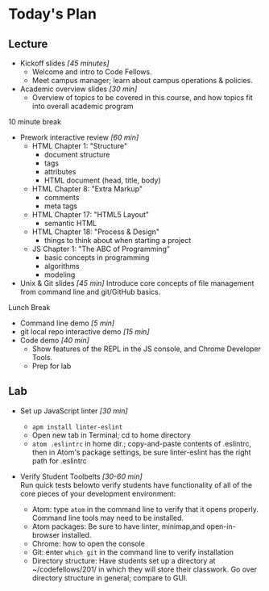 # Today's Plan

## Lecture
- Kickoff slides *[45 minutes]*
  - Welcome and intro to Code Fellows.
  - Meet campus manager; learn about campus operations &amp; policies.
- Academic overview slides *[30 min]*
  - Overview of topics to be covered in this course, and how topics fit into overall academic program

10 minute break

- Prework interactive review *[60 min]*
  - HTML Chapter 1: "Structure"
    - document structure
    - tags
    - attributes
    - HTML document (head, title, body)
  - HTML Chapter 8: "Extra Markup"
    - comments
    - meta tags
  - HTML Chapter 17: "HTML5 Layout"
    - semantic HTML
  - HTML Chapter 18: "Process & Design"
    - things to think about when starting a project
  - JS Chapter 1: "The ABC of Programming"
    - basic concepts in programming
    - algorithms
    - modeling
- Unix & Git slides *[45 min]*
  Introduce core concepts of file management from command line and git/GitHub basics.

Lunch Break

- Command line demo *[5 min]*
- git local repo interactive demo *[15 min]*
- Code demo *[40 min]*
  - Show features of the REPL in the JS console, and Chrome Developer Tools.
  - Prep for lab

## Lab
- Set up JavaScript linter *[30 min]*
  - `apm install linter-eslint`
  - Open new tab in Terminal; cd to home directory
  - `atom .eslintrc` in home dir.; copy-and-paste contents of .eslintrc, then in Atom's package settings, be sure linter-eslint has the right path for .eslintrc

- Verify Student Toolbelts *[30-60 min]*<br>
  Run quick tests belowto verify students have functionality of all of the core pieces of your development environment:
    - Atom: type `atom` in the command line to verify that it opens properly. Command line tools may need to be installed.
    - Atom packages: Be sure to have linter, minimap,and  open-in-browser installed.
    - Chrome: how to open the console
    - Git: enter `which git` in the command line to verify installation
    - Directory structure: Have students set up a directory at ~/codefellows/201/ in which they will store their classwork. Go over directory structure in general; compare to GUI.